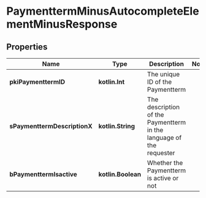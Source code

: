 
# PaymenttermMinusAutocompleteElementMinusResponse

## Properties
Name | Type | Description | Notes
------------ | ------------- | ------------- | -------------
**pkiPaymenttermID** | **kotlin.Int** | The unique ID of the Paymentterm | 
**sPaymenttermDescriptionX** | **kotlin.String** | The description of the Paymentterm in the language of the requester | 
**bPaymenttermIsactive** | **kotlin.Boolean** | Whether the Paymentterm is active or not | 



